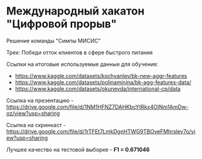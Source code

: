 # Международный хакатон "Цифровой прорыв"

Решение команды "Симпы МИСИС"

Трек: Победи отток клиентов в сфере быстрого питания

Ссылки на итоговые используемые данные для обучения:
- https://www.kaggle.com/datasets/kochyanlev/bk-new-aggr-features
- https://www.kaggle.com/datasets/polinaminina/bk-agg-features-data/
- https://www.kaggle.com/datasets/okunevda/international-cp/data

Ссылка на презентацию - https://drive.google.com/file/d/1NM1HFNZ7DAHKbcYtRkx4OINm1AmDw-oz/view?usp=sharing

Ссылка на скринкаст - https://drive.google.com/file/d/1rTFEt7LmkDgnHTWG9TBOveFMhrsley7o/view?usp=sharing

Лучшее качество на тестовой выборке - **F1 = 0.671046**
